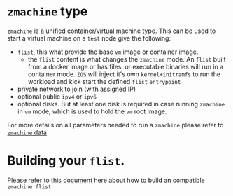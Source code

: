 # `zmachine` type

`zmachine` is a unified container/virtual machine type. This can be used to start a virtual machine on a `test` node give the following:
- `flist`, this what provide the base `vm` image or container image.
  - the `flist` content is what changes the `zmachine` mode. An `flist` built from a docker image or has files, or executable binaries will run in a container mode. `ZOS` will inject it's own `kernel+initramfs` to run the workload and kick start the defined `flist` `entrypoint`
- private network to join (with assigned IP)
- optional public `ipv4` or `ipv6`
- optional disks. But at least one disk is required in case running `zmachine` in `vm` mode, which is used to hold the `vm` root image.

For more details on all parameters needed to run a `zmachine` please refer to [`zmachine` data](../../../pkg/gridtypes/test/zmachine.go)

# Building your `flist`.
Please refer to [this document](zmachine.md) here about how to build an compatible `zmachine flist`
